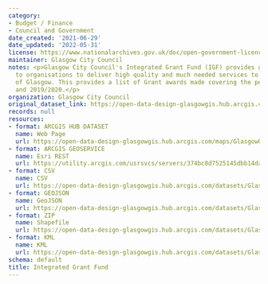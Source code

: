 ```yaml
---
category:
- Budget / Finance
- Council and Government
date_created: '2021-06-29'
date_updated: '2022-05-31'
license: https://www.nationalarchives.gov.uk/doc/open-government-licence/version/3/
maintainer: Glasgow City Council
notes: <p>Glasgow City Council's Integrated Grant Fund (IGF) provides grant funding
  to organisations to deliver high quality and much needed services to the citizens
  of Glasgow. This provides a list of Grant awards made covering the period 2018/2019
  and 2019/2020.</p>
organization: Glasgow City Council
original_dataset_link: https://open-data-design-glasgowgis.hub.arcgis.com/maps/GlasgowGIS::integrated-grant-fund
records: null
resources:
- format: ARCGIS HUB DATASET
  name: Web Page
  url: https://open-data-design-glasgowgis.hub.arcgis.com/maps/GlasgowGIS::integrated-grant-fund
- format: ARCGIS GEOSERVICE
  name: Esri REST
  url: https://utility.arcgis.com/usrsvcs/servers/374bc8d7525145dbb14da0a264d24834/rest/services/OPEN_DATA/Integrated_Grant_Fund/MapServer/0
- format: CSV
  name: CSV
  url: https://open-data-design-glasgowgis.hub.arcgis.com/datasets/GlasgowGIS::integrated-grant-fund.csv?where=1=1&outSR=%7B%22latestWkid%22%3A27700%2C%22wkid%22%3A27700%7D
- format: GEOJSON
  name: GeoJSON
  url: https://open-data-design-glasgowgis.hub.arcgis.com/datasets/GlasgowGIS::integrated-grant-fund.geojson?where=1=1&outSR=%7B%22latestWkid%22%3A27700%2C%22wkid%22%3A27700%7D
- format: ZIP
  name: Shapefile
  url: https://open-data-design-glasgowgis.hub.arcgis.com/datasets/GlasgowGIS::integrated-grant-fund.zip?where=1=1&outSR=%7B%22latestWkid%22%3A27700%2C%22wkid%22%3A27700%7D
- format: KML
  name: KML
  url: https://open-data-design-glasgowgis.hub.arcgis.com/datasets/GlasgowGIS::integrated-grant-fund.kml?where=1=1&outSR=%7B%22latestWkid%22%3A27700%2C%22wkid%22%3A27700%7D
schema: default
title: Integrated Grant Fund
---
```

